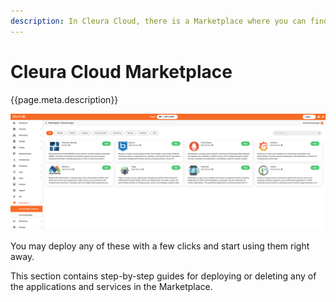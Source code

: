 ```yaml
---
description: In Cleura Cloud, there is a Marketplace where you can find readily available applications and services like Harbor, Grafana, Prometheus, and others.
---
```


# Cleura Cloud Marketplace

{{page.meta.description}}

![{{brand}} Marketplace](marketplace.png)

You may deploy any of these with a few clicks and start using them right away.

This section contains step-by-step guides for deploying or deleting any of the applications and services in the Marketplace.
